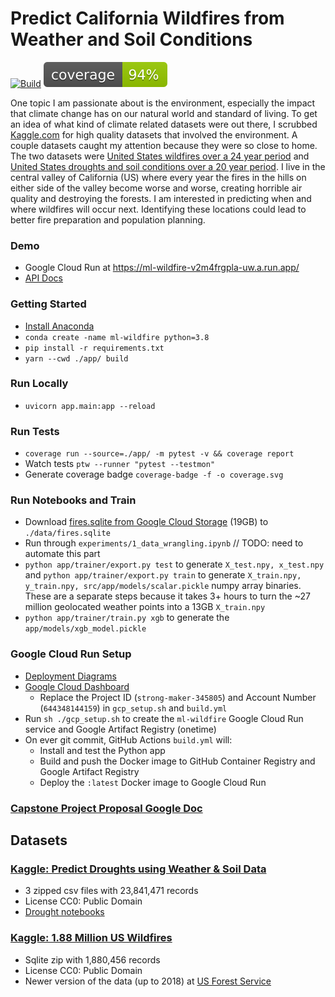 # Predict California Wildfires from Weather and Soil Conditions

[![Build](https://github.com/eerichmond/ml-wildfire-prediction/actions/workflows/build.yml/badge.svg?branch=main)](https://github.com/eerichmond/ml-wildfire-prediction/actions/workflows/build.yml)
![coverage badge](./coverage.svg)

One topic I am passionate about is the environment, especially the impact that climate change has on our natural world and standard of living. To get an idea of what kind of climate related datasets were out there, I scrubbed [Kaggle.com](Kaggle.com) for high quality datasets that involved the environment. A couple datasets caught my attention because they were so close to home. The two datasets were [United States wildfires over a 24 year period](https://www.kaggle.com/datasets/rtatman/188-million-us-wildfires) and [United States droughts and soil conditions over a 20 year period](https://www.kaggle.com/datasets/cdminix/us-drought-meteorological-data). I live in the central valley of California (US) where every year the fires in the hills on either side of the valley become worse and worse, creating horrible air quality and destroying the forests. I am interested in predicting when and where wildfires will occur next. Identifying these locations could lead to better fire preparation and population planning.

### Demo

- Google Cloud Run at https://ml-wildfire-v2m4frgpla-uw.a.run.app/
- [API Docs](https://ml-wildfire-v2m4frgpla-uw.a.run.app/docs)

### Getting Started

- [Install Anaconda](https://docs.anaconda.com/anaconda/install/)
- `conda create -name ml-wildfire python=3.8`
- `pip install -r requirements.txt`
- `yarn --cwd ./app/ build`

### Run Locally

- `uvicorn app.main:app --reload`

### Run Tests

- `coverage run --source=./app/ -m pytest -v && coverage report`
- Watch tests `ptw --runner "pytest --testmon"`
- Generate coverage badge `coverage-badge -f -o coverage.svg`

### Run Notebooks and Train

- Download [fires.sqlite from Google Cloud Storage](https://storage.googleapis.com/eer-wildfires/fires.sqlite) (19GB) to `./data/fires.sqlite`
- Run through `experiments/1_data_wrangling.ipynb` // TODO: need to automate this part
- `python app/trainer/export.py test` to generate `X_test.npy, x_test.npy` and
  `python app/trainer/export.py train` to generate `X_train.npy, y_train.npy, src/app/models/scalar.pickle` numpy
  array binaries. These are a separate steps because it takes 3+ hours to turn the ~27 million
  geolocated weather points into a 13GB `X_train.npy`
- `python app/trainer/train.py xgb` to generate the `app/models/xgb_model.pickle`

### Google Cloud Run Setup

- [Deployment Diagrams](https://docs.google.com/document/d/1XApYnanNj7glBL0Cuacg09lvcSD3Uhkhly44ez15XmU/edit?usp=sharing)
- [Google Cloud Dashboard](https://console.cloud.google.com/home/dashboard)
  - Replace the Project ID (`strong-maker-345805`) and Account Number (`644348144159`) in `gcp_setup.sh` and `build.yml`
- Run `sh ./gcp_setup.sh` to create the `ml-wildfire` Google Cloud Run service and Google Artifact Registry (onetime)
- On ever git commit, GitHub Actions `build.yml` will:
  - Install and test the Python app
  - Build and push the Docker image to GitHub Container Registry and Google Artifact Registry
  - Deploy the `:latest` Docker image to Google Cloud Run

### [Capstone Project Proposal Google Doc](https://docs.google.com/document/d/1jK7I5DkK1wicWTT9E59OClmK7noie6oWeQ8o-KBUqVo/edit#)

## Datasets

### [Kaggle: Predict Droughts using Weather & Soil Data](https://www.kaggle.com/datasets/cdminix/us-drought-meteorological-data)

- 3 zipped csv files with 23,841,471 records
- License CC0: Public Domain
- [Drought notebooks](https://github.com/MiniXC/droughted_scripts)

### [Kaggle: 1.88 Million US Wildfires](https://www.kaggle.com/datasets/rtatman/188-million-us-wildfires)

- Sqlite zip with 1,880,456 records
- License CC0: Public Domain
- Newer version of the data (up to 2018) at [US Forest Service](https://www.fs.usda.gov/rds/archive/Catalog/RDS-2013-0009.5)
